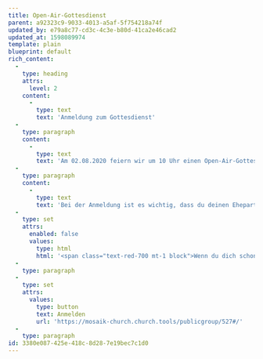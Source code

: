 ```yaml
---
title: Open-Air-Gottesdienst
parent: a92323c9-9033-4013-a5af-5f754218a74f
updated_by: e79a8c77-cd3c-4c3e-b80d-41ca2e46cad2
updated_at: 1598089974
template: plain
blueprint: default
rich_content:
  -
    type: heading
    attrs:
      level: 2
    content:
      -
        type: text
        text: 'Anmeldung zum Gottesdienst'
  -
    type: paragraph
    content:
      -
        type: text
        text: 'Am 02.08.2020 feiern wir um 10 Uhr einen Open-Air-Gottesdienst in Bad Cannstatt.'
  -
    type: paragraph
    content:
      -
        type: text
        text: 'Bei der Anmeldung ist es wichtig, dass du deinen Ehepartner und Kinder angibst, beziehungsweise ihr euch als WG einzeln anmeldet und in das Kommentarfeld schreibt, zu welcher WG ihr gehört. Dann wissen wir, wer zusammensitzen kann.'
  -
    type: set
    attrs:
      enabled: false
      values:
        type: html
        html: '<span class="text-red-700 mt-1 block">Wenn du dich schon für letzten Sonntag angemeldet hast, musst du dich nochmal neu anmelden!</span>'
  -
    type: paragraph
  -
    type: set
    attrs:
      values:
        type: button
        text: Anmelden
        url: 'https://mosaik-church.church.tools/publicgroup/527#/'
  -
    type: paragraph
id: 3380e087-425e-418c-8d28-7e19bec7c1d0
---
```

